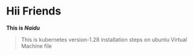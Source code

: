# Hii Friends
**This is _Naidu_**
> This is kubernetes version-1.28 installation steps on ubuntu Virtual Machine file
